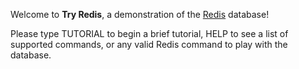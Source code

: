 Welcome to **Try Redis**, a demonstration of the
[Redis](http://code.google.com/p/redis/) database!

Please type TUTORIAL to begin a brief tutorial, HELP to see a list of supported
commands, or any valid Redis command to play with the database.
